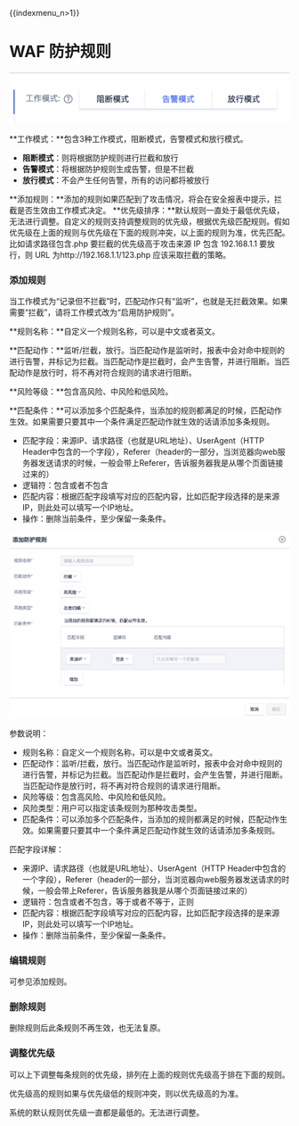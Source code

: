 {{indexmenu_n>1}}

# WAF 防护规则

![](../../images/opintro/waf50.png)

**工作模式：**包含3种工作模式，阻断模式，告警模式和放行模式。

* **阻断模式**：则将根据防护规则进行拦截和放行
* **告警模式**：将根据防护规则生成告警，但是不拦截
* **放行模式**：不会产生任何告警，所有的访问都将被放行

**添加规则：**添加的规则如果匹配到了攻击情况，将会在安全报表中提示，拦截是否生效由工作模式决定。
**优先级排序：**默认规则一直处于最低优先级，无法进行调整。自定义的规则支持调整规则的优先级，根据优先级匹配规则。假如优先级在上面的规则与优先级在下面的规则冲突，以上面的规则为准，优先匹配。比如请求路径包含.php
要拦截的优先级高于攻击来源 IP 包含 192.168.1.1 要放行，则 URL 为http://192.168.1.1/123.php
应该采取拦截的策略。

### 添加规则

当工作模式为“记录但不拦截”时，匹配动作只有“监听”，也就是无拦截效果。如果需要“拦截”，请将工作模式改为“启用防护规则”。

**规则名称：**自定义一个规则名称，可以是中文或者英文。

**匹配动作：**监听/拦截，放行。当匹配动作是监听时，报表中会对命中规则的进行告警，并标记为拦截。当匹配动作是拦截时，会产生告警，并进行阻断。当匹配动作是放行时，将不再对符合规则的请求进行阻断。

**风险等级：**包含高风险、中风险和低风险。

**匹配条件：**可以添加多个匹配条件，当添加的规则都满足的时候，匹配动作生效。如果需要只要其中一个条件满足匹配动作就生效的话请添加多条规则。

  - 匹配字段：来源IP、请求路径（也就是URL地址）、UserAgent（HTTP
    Header中包含的一个字段），Referer（header的一部分，当浏览器向web服务器发送请求的时候，一般会带上Referer，告诉服务器我是从哪个页面链接过来的）
  - 逻辑符：包含或者不包含
  - 匹配内容：根据匹配字段填写对应的匹配内容，比如匹配字段选择的是来源IP，则此处可以填写一个IP地址。
  - 操作：删除当前条件，至少保留一条条件。

![](../../images/opintro/waf51.png)

参数说明：

  - 规则名称：自定义一个规则名称，可以是中文或者英文。
  - 匹配动作：监听/拦截，放行。当匹配动作是监听时，报表中会对命中规则的进行告警，并标记为拦截。当匹配动作是拦截时，会产生告警，并进行阻断。当匹配动作是放行时，将不再对符合规则的请求进行阻断。
  - 风险等级：包含高风险、中风险和低风险。
  - 风险类型：用户可以指定该条规则为那种攻击类型。
  - 匹配条件：可以添加多个匹配条件，当添加的规则都满足的时候，匹配动作生效。如果需要只要其中一个条件满足匹配动作就生效的话请添加多条规则。

匹配字段详解：

  - 来源IP、请求路径（也就是URL地址）、UserAgent（HTTP
    Header中包含的一个字段），Referer（header的一部分，当浏览器向web服务器发送请求的时候，一般会带上Referer，告诉服务器我是从哪个页面链接过来的）
  - 逻辑符：包含或者不包含，等于或者不等于，正则
  - 匹配内容：根据匹配字段填写对应的匹配内容，比如匹配字段选择的是来源IP，则此处可以填写一个IP地址。
  - 操作：删除当前条件，至少保留一条条件。

### 编辑规则

可参见添加规则。

### 删除规则

删除规则后此条规则不再生效，也无法复原。

### 调整优先级

可以上下调整每条规则的优先级，排列在上面的规则优先级高于排在下面的规则。

优先级高的规则如果与优先级低的规则冲突，则以优先级高的为准。

系统的默认规则优先级一直都是最低的。无法进行调整。


